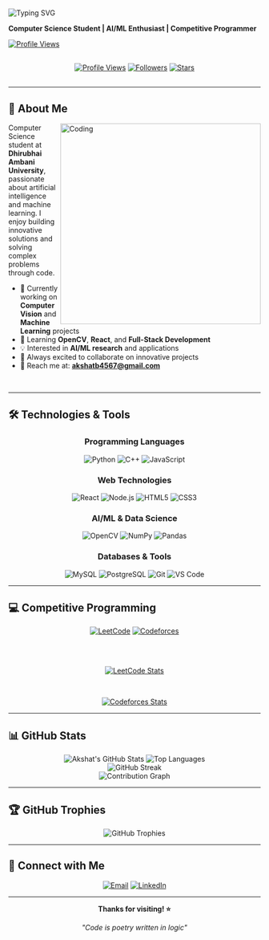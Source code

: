 # <div align="center">

<img src="https://readme-typing-svg.herokuapp.com?font=Fira+Code&size=32&duration=2800&pause=2000&color=4A90E2&center=true&vCenter=true&width=600&lines=Hi%2C+I'm+Akshat+Bhatt+%F0%9F%91%8B;AI%2FML+Developer;Problem+Solver" alt="Typing SVG" />

**Computer Science Student | AI/ML Enthusiast | Competitive Programmer**

[![Profile Views](https://komarev.com/ghpvc/?username=Akshat21112005&color=4A90E2&style=flat-square)](https://github.com/Akshat21112005)

</div>

<div align="center" style="margin: 30px 0;">

[![Profile Views](https://komarev.com/ghpvc/?username=Akshat21112005&label=Profile%20Views&color=blueviolet&style=for-the-badge)](https://github.com/Akshat21112005)
[![Followers](https://img.shields.io/github/followers/Akshat21112005?label=Followers&style=for-the-badge&color=blue)](https://github.com/Akshat21112005)
[![Stars](https://img.shields.io/github/stars/Akshat21112005?label=Total%20Stars&style=for-the-badge&color=yellow)](https://github.com/Akshat21112005)

</div>

---

## 🚀 About Me

<img align="right" alt="Coding" width="400" src="https://cdn.dribbble.com/users/1162077/screenshots/3848914/programmer.gif">

Computer Science student at **Dhirubhai Ambani University**, passionate about artificial intelligence and machine learning. I enjoy building innovative solutions and solving complex problems through code.

- 🔭 Currently working on **Computer Vision** and **Machine Learning** projects
- 🌱 Learning **OpenCV**, **React**, and **Full-Stack Development**
- 💡 Interested in **AI/ML research** and applications
- 🎯 Always excited to collaborate on innovative projects
- 📧 Reach me at: **akshatb4567@gmail.com**

<br clear="both"/>

---

## 🛠️ Technologies & Tools

<div align="center">

### Programming Languages
![Python](https://img.shields.io/badge/Python-FFD43B?style=for-the-badge&logo=python&logoColor=blue)
![C++](https://img.shields.io/badge/C%2B%2B-00599C?style=for-the-badge&logo=c%2B%2B&logoColor=white)
![JavaScript](https://img.shields.io/badge/JavaScript-323330?style=for-the-badge&logo=javascript&logoColor=F7DF1E)

### Web Technologies
![React](https://img.shields.io/badge/React-20232A?style=for-the-badge&logo=react&logoColor=61DAFB)
![Node.js](https://img.shields.io/badge/Node%20js-339933?style=for-the-badge&logo=nodedotjs&logoColor=white)
![HTML5](https://img.shields.io/badge/HTML5-E34F26?style=for-the-badge&logo=html5&logoColor=white)
![CSS3](https://img.shields.io/badge/CSS3-1572B6?style=for-the-badge&logo=css3&logoColor=white)

### AI/ML & Data Science
![OpenCV](https://img.shields.io/badge/OpenCV-27338e?style=for-the-badge&logo=OpenCV&logoColor=white)
![NumPy](https://img.shields.io/badge/Numpy-777BB4?style=for-the-badge&logo=numpy&logoColor=white)
![Pandas](https://img.shields.io/badge/Pandas-2C2D72?style=for-the-badge&logo=pandas&logoColor=white)

### Databases & Tools
![MySQL](https://img.shields.io/badge/MySQL-005C84?style=for-the-badge&logo=mysql&logoColor=white)
![PostgreSQL](https://img.shields.io/badge/PostgreSQL-316192?style=for-the-badge&logo=postgresql&logoColor=white)
![Git](https://img.shields.io/badge/GIT-E44C30?style=for-the-badge&logo=git&logoColor=white)
![VS Code](https://img.shields.io/badge/VSCode-0078D4?style=for-the-badge&logo=visual%20studio%20code&logoColor=white)

</div>

---

## 💻 Competitive Programming

<div align="center">

[![LeetCode](https://img.shields.io/badge/LeetCode-FFA116?style=for-the-badge&logo=leetcode&logoColor=black)](https://leetcode.com/Akshatmaster818)
[![Codeforces](https://img.shields.io/badge/Codeforces-1F8ACB?style=for-the-badge&logo=codeforces&logoColor=white)](https://codeforces.com/profile/akshatbhatt51)

<br><br>

[![LeetCode Stats](https://leetcard.jacoblin.cool/Akshatmaster818?theme=dark&font=Ubuntu&ext=contest)](https://leetcode.com/Akshatmaster818)

<br>

[![Codeforces Stats](https://codeforces-readme-stats.vercel.app/api/card?username=akshatbhatt51&theme=nord&show_rating=true&border=true)](https://codeforces.com/profile/akshatbhatt51)

</div>

---

## 📊 GitHub Stats

<div align="center">

<img src="https://github-readme-stats.vercel.app/api?username=Akshatmaster818&show_icons=true&theme=tokyonight&include_all_commits=true&count_private=true&hide_border=true&cache_seconds=1800" alt="Akshat's GitHub Stats" />

<img src="https://github-readme-stats.vercel.app/api/top-langs/?username=Akshatmaster818&layout=compact&theme=tokyonight&hide_border=true&cache_seconds=1800" alt="Top Languages" />

<br>

<img src="https://github-readme-streak-stats.herokuapp.com/?user=Akshatmaster81&theme=tokyonight&hide_border=true" alt="GitHub Streak" />

<br>

<img src="https://github-readme-activity-graph.vercel.app/graph?username=Akshatmaster81&theme=tokyo-night&hide_border=true&area=true" alt="Contribution Graph" />

</div>

---

## 🏆 GitHub Trophies

<div align="center">

<img src="https://github-profile-trophy.vercel.app/?username=Akshatmaster818&theme=tokyonight&no-frame=true&no-bg=false&margin-w=4&row=1" alt="GitHub Trophies" />

</div>

---

## 🤝 Connect with Me

<div align="center">

[![Email](https://img.shields.io/badge/Email-D14836?style=for-the-badge&logo=gmail&logoColor=white)](mailto:akshatb4567@gmail.com)
[![LinkedIn](https://img.shields.io/badge/LinkedIn-0077B5?style=for-the-badge&logo=linkedin&logoColor=white)](https://www.linkedin.com/in/akshat-bhatt-aa60a734a/)
 
</div>

---

<div align="center">

**Thanks for visiting! ⭐**

*"Code is poetry written in logic"*

</div>
